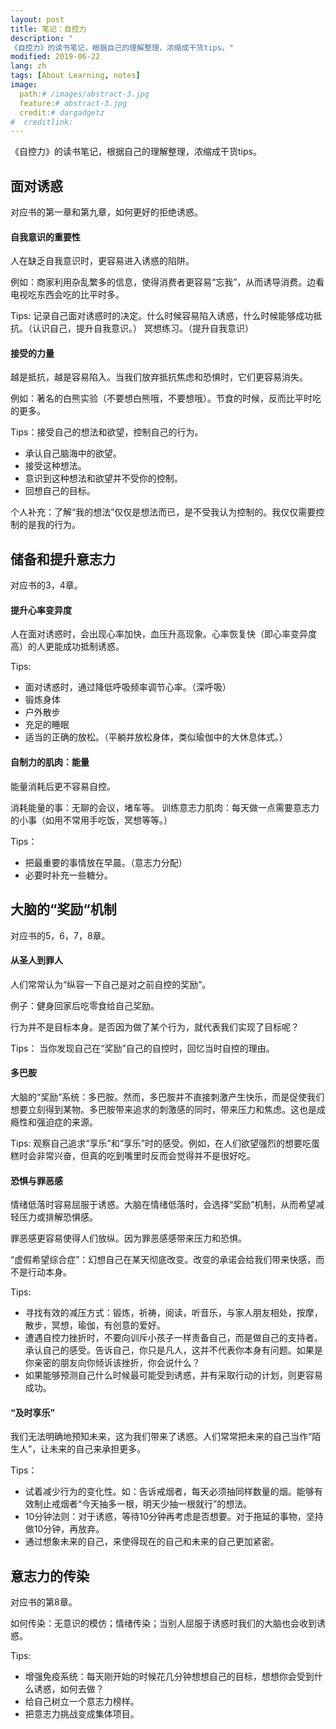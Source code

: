 ```yaml
---
layout: post
title: 笔记：自控力
description: "
《自控力》的读书笔记，根据自己的理解整理，浓缩成干货tips。"
modified: 2019-06-22
lang: zh
tags: [About Learning, notes]
image:
  path:# /images/abstract-3.jpg
  feature:# abstract-3.jpg
  credit:# dargadgetz
#  creditlink:
---
```




《自控力》的读书笔记，根据自己的理解整理，浓缩成干货tips。

## 面对诱惑

对应书的第一章和第九章，如何更好的拒绝诱惑。

#### 自我意识的重要性

人在缺乏自我意识时，更容易进入诱惑的陷阱。

例如：商家利用杂乱繁多的信息，使得消费者更容易“忘我”，从而诱导消费。边看电视吃东西会吃的比平时多。

Tips:
记录自己面对诱惑时的决定。什么时候容易陷入诱惑，什么时候能够成功抵抗。（认识自己，提升自我意识。）
冥想练习。（提升自我意识）


#### 接受的力量

越是抵抗，越是容易陷入。当我们放弃抵抗焦虑和恐惧时，它们更容易消失。

例如：著名的白熊实验（不要想白熊哦，不要想哦）。节食的时候，反而比平时吃的更多。

Tips：接受自己的想法和欲望，控制自己的行为。
* 承认自己脑海中的欲望。
* 接受这种想法。
* 意识到这种想法和欲望并不受你的控制。
* 回想自己的目标。

个人补充：了解“我的想法”仅仅是想法而已，是不受我认为控制的。我仅仅需要控制的是我的行为。

## 储备和提升意志力

对应书的3，4章。

#### 提升心率变异度


人在面对诱惑时，会出现心率加快，血压升高现象。心率恢复快（即心率变异度高）的人更能成功抵制诱惑。

Tips:
* 面对诱惑时，通过降低呼吸频率调节心率。（深呼吸）
* 锻炼身体
* 户外散步
* 充足的睡眠
* 适当的正确的放松。（平躺并放松身体，类似瑜伽中的大休息体式。）


#### 自制力的肌肉：能量

能量消耗后更不容易自控。

消耗能量的事：无聊的会议，堵车等。
训练意志力肌肉：每天做一点需要意志力的小事（如用不常用手吃饭，冥想等等。）

Tips：
* 把最重要的事情放在早晨。（意志力分配）
* 必要时补充一些糖分。

## 大脑的“奖励“机制

对应书的5，6，7，8章。

#### 从圣人到罪人

人们常常认为“纵容一下自己是对之前自控的奖励”。

例子：健身回家后吃零食给自己奖励。

行为并不是目标本身。是否因为做了某个行为，就代表我们实现了目标呢？

Tips：
当你发现自己在“奖励”自己的自控时，回忆当时自控的理由。

#### 多巴胺

大脑的“奖励”系统：多巴胺。然而，多巴胺并不直接刺激产生快乐，而是促使我们想要立刻得到某物。多巴胺带来追求的刺激感的同时，带来压力和焦虑。这也是成瘾性和强迫症的来源。

Tips:
观察自己追求“享乐”和“享乐”时的感受。例如，在人们欲望强烈的想要吃蛋糕时会非常兴奋，但真的吃到嘴里时反而会觉得并不是很好吃。

#### 恐惧与罪恶感


情绪低落时容易屈服于诱惑。大脑在情绪低落时，会选择“奖励”机制，从而希望减轻压力或排解恐惧感。

罪恶感更容易使得人们放纵。因为罪恶感感带来压力和恐惧。

“虚假希望综合症”：幻想自己在某天彻底改变。改变的承诺会给我们带来快感，而不是行动本身。

Tips:
* 寻找有效的减压方式：锻炼，祈祷，阅读，听音乐，与家人朋友相处，按摩，散步，冥想，瑜伽，有创意的爱好。
* 遭遇自控力挫折时，不要向训斥小孩子一样责备自己，而是做自己的支持者。承认自己的感受。告诉自己，你只是凡人，这并不代表你本身有问题。如果是你亲密的朋友向你倾诉该挫折，你会说什么？
* 如果能够预测自己什么时候最可能受到诱惑，并有采取行动的计划，则更容易成功。

#### “及时享乐”

我们无法明确地预知未来，这为我们带来了诱惑。人们常常把未来的自己当作“陌生人”，让未来的自己来承担更多。

Tips：
* 试着减少行为的变化性。如：告诉戒烟者，每天必须抽同样数量的烟。能够有效制止戒烟者“今天抽多一根，明天少抽一根就行”的想法。
* 10分钟法则：对于诱惑，等待10分钟再考虑是否想要。对于拖延的事物，坚持做10分钟，再放弃。
* 通过想象未来的自己，来使得现在的自己和未来的自己更加紧密。

## 意志力的传染

对应书的第8章。

如何传染：无意识的模仿；情绪传染；当别人屈服于诱惑时我们的大脑也会收到诱惑。

Tips:
* 增强免疫系统：每天刚开始的时候花几分钟想想自己的目标，想想你会受到什么诱惑，如何去做？
* 给自己树立一个意志力榜样。
* 把意志力挑战变成集体项目。
